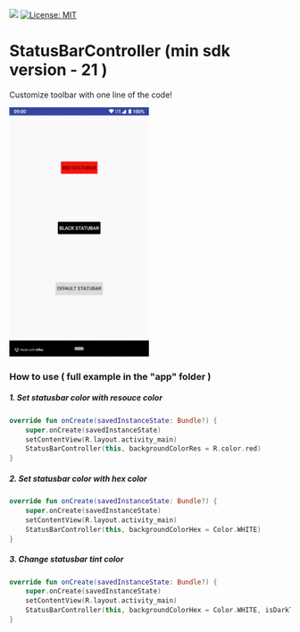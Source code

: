 [![](https://jitpack.io/v/nomtek/NomtekUtills.svg)](https://jitpack.io/#nomtek/NomtekUtills)
[![License: MIT](https://img.shields.io/badge/License-MIT-yellow.svg)](https://opensource.org/licenses/MIT)


# StatusBarController (min sdk version - 21 )
Customize toolbar with one line of the code!

<img src="../resources/statusbar.gif" width="250">

### How to use ( full example in the "app" folder )

##### 1.  Set statusbar color with resouce color
```kotlin
override fun onCreate(savedInstanceState: Bundle?) {
    super.onCreate(savedInstanceState)
    setContentView(R.layout.activity_main)
    StatusBarController(this, backgroundColorRes = R.color.red)
}
```
##### 2.  Set statusbar color with hex color
```kotlin
override fun onCreate(savedInstanceState: Bundle?) {
    super.onCreate(savedInstanceState)
    setContentView(R.layout.activity_main)
    StatusBarController(this, backgroundColorHex = Color.WHITE)
}
```

##### 3.  Change statusbar tint color
```kotlin
override fun onCreate(savedInstanceState: Bundle?) {
    super.onCreate(savedInstanceState)
    setContentView(R.layout.activity_main)
    StatusBarController(this, backgroundColorHex = Color.WHITE, isDarkTint = true)
}
```
